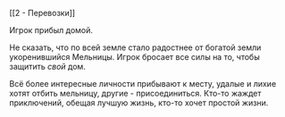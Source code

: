 [[2 - Перевозки]]

Игрок прибыл домой.

Не сказать, что по всей земле стало радостнее от богатой земли укоренившийся Мельницы.
Игрок бросает все силы на то, чтобы защитить *свой* дом.

Всё более интересные личности прибывают к месту, удалые и лихие хотят отбить мельницу, другие - присоединиться.
Кто-то жаждет приключений, обещая лучшую жизнь, кто-то хочет простой жизни.